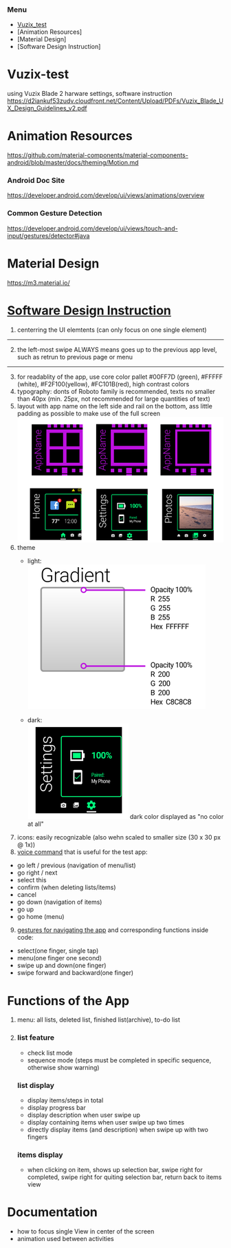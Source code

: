 ### Menu

- [Vuzix_test](#L9)
- [Animation Resources]
- [Material Design]
- [Software Design Instruction]


# Vuzix-test

using Vuzix Blade 2 harware settings, software instruction
https://d2iankuf53zudv.cloudfront.net/Content/Upload/PDFs/Vuzix_Blade_UX_Design_Guidelines_v2.pdf


# Animation Resources

https://github.com/material-components/material-components-android/blob/master/docs/theming/Motion.md

### Android Doc Site
https://developer.android.com/develop/ui/views/animations/overview

### Common Gesture Detection
https://developer.android.com/develop/ui/views/touch-and-input/gestures/detector#java

# Material Design
https://m3.material.io/



# [Software Design Instruction](https://d2iankuf53zudv.cloudfront.net/Content/Upload/PDFs/Vuzix_Blade_UX_Design_Guidelines_v2.pdf)

1. centerring the UI elemtents (can only focus on one single element)
***
2. the left-most swipe ALWAYS means goes up to the previous app level, such as retrun to previous page or menu
***
3. for readablity of the app, use core color pallet #00FF7D (green), #FFFFF (white), #F2F100(yellow), #FC101B(red), high contrast colors
4. typography: donts of Roboto family is recommended, texts no smaller than 40px (min. 25px, not recommended for large quantities of text)
5. layout with app name on the left side and rail on the bottom, ass little padding as possible to make use of the full screen <br />
![plot](./images/layout_example.png)
6. theme
    * light: <br />
    ![plot](./images/outdorr_light.png)
    
    * dark: <br />
    ![plot](./images/indoor_dark.png)
    dark color displayed as "no color at all"
7. icons: easily recognizable (also wehn scaled to smaller size (30 x 30 px @ 1x))
8. [voice command](https://d2iankuf53zudv.cloudfront.net/Content/Upload/PDFs/Vuzix_Blade_UX_Design_Guidelines_v2.pdf#page=20) that is useful for the test app: <br />
- go left / previous (navigation of menu/list)
- go right / next
- select this
- confirm (when deleting lists/items)
- cancel
- go down (navigation of items)
- go up
- go home (menu)
9. [gestures for navigating the app](https://d2iankuf53zudv.cloudfront.net/Content/Upload/PDFs/Vuzix_Blade_UX_Design_Guidelines_v2.pdf#page=22) and corresponding functions inside code:
- select(one finger, single tap)
- menu(one finger one second)
- swipe up and down(one finger)
- swipe forward and backward(one finger)


# Functions of the App

1. menu: all lists, deleted list, finished list(archive), to-do list
2. ### list feature
    * check list mode <br />
    * sequence mode (steps must be completed in specific sequence, otherwise show warning)<br />

    ### list display 
    * display items/steps in total <br />
    * display progress bar <br />
    * display description when user swipe up <br />
    * display containing items when user swipe up two times <br />
    * directly display items (and description) when swipe up with two fingers <br />

    ### items display
    * when clicking on item, shows up selection bar, swipe right for completed, swipe right for  quiting selection bar, return back to items view <br />


# Documentation

 - how to focus single View in center of the screen
 - animation used between activities
 
